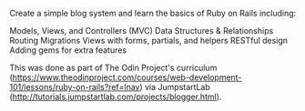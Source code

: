 Create a simple blog system and learn the basics of Ruby on Rails including:

Models, Views, and Controllers (MVC)
Data Structures & Relationships
Routing
Migrations
Views with forms, partials, and helpers
RESTful design
Adding gems for extra features

This was done as part of The Odin Project's curriculum (https://www.theodinproject.com/courses/web-development-101/lessons/ruby-on-rails?ref=lnav) via JumpstartLab (http://tutorials.jumpstartlab.com/projects/blogger.html).